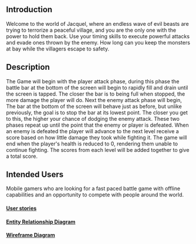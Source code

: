 ## Introduction
Welcome to the world of Jacquel, where an endless wave of evil beasts are 
trying to terrorize a peaceful village, and you are the only one with the
power to hold them back. Use your timing skills to execute powerful attacks
and evade ones thrown by the enemy. How long can you keep the monsters at
bay while the villagers escape to safety. 

## Description
The Game will begin with the player attack phase, during this phase the battle
bar at the bottom of the screen will begin to rapidly fill and drain until
the screen is tapped. The closer the bar is to being full when stopped, the
more damage the player will do. Next the enemy attack phase will begin,
The bar at the bottom of the screen will behave just as before, but unlike
previously, the goal is to stop the bar at its lowest point. The closer you
get to this, the higher your chance of dodging the enemy attack. These two 
phases repeat up until the point that the enemy or player is defeated. When an
enemy is defeated the player will advance to the next level receive a score 
based on how little damage they took while fighting it. The game will end when
the player's health is reduced to 0, rendering them unable to continue fighting.
The scores from each level will be added together to give a total score. 

## Intended Users

Mobile gamers who are looking for a fast paced battle game with offline
capabilities and an opportunity to compete with people around the world.

#### [User stories](docs/user-stories.md)  

#### [Entity Relationship Diagram](docs/erd.md)  

#### [Wireframe Diagram](docs/wireframe.md)


